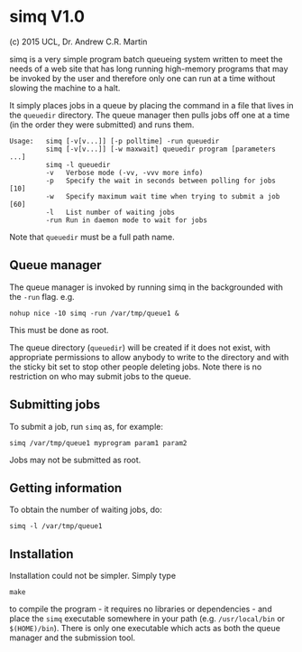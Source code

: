 simq V1.0
=========

(c) 2015 UCL, Dr. Andrew C.R. Martin

simq is a very simple program batch queueing system written to meet
the needs of a web site that has long running high-memory programs
that may be invoked by the user and therefore only one can run at a
time without slowing the machine to a halt.

It simply places jobs in a queue by placing the command in a file that
lives in the `queuedir` directory. The queue manager then pulls jobs
off one at a time (in the order they were submitted) and runs them.


```
Usage:   simq [-v[v...]] [-p polltime] -run queuedir
         simq [-v[v...]] [-w maxwait] queuedir program [parameters ...]
         simq -l queuedir
         -v   Verbose mode (-vv, -vvv more info)
         -p   Specify the wait in seconds between polling for jobs [10]
         -w   Specify maximum wait time when trying to submit a job [60]
         -l   List number of waiting jobs
         -run Run in daemon mode to wait for jobs
```

Note that `queuedir` must be a full path name.

Queue manager
-------------

The queue manager is invoked by running simq in the backgrounded with
the `-run` flag. e.g.

    nohup nice -10 simq -run /var/tmp/queue1 &

This must be done as root.

The queue directory (`queuedir`) will be created if it does not exist,
with appropriate permissions to allow anybody to write to the
directory and with the sticky bit set to stop other people deleting jobs.
Note there is no restriction on who may submit jobs to the queue.

Submitting jobs
---------------

To submit a job, run `simq` as, for example:

    simq /var/tmp/queue1 myprogram param1 param2 

Jobs may not be submitted as root.


Getting information
-------------------

To obtain the number of waiting jobs, do:

    simq -l /var/tmp/queue1

Installation
------------

Installation could not be simpler. Simply type

    make

to compile the program - it requires no libraries or dependencies -
and place the `simq` executable somewhere in your path
(e.g. `/usr/local/bin` or `$(HOME)/bin`). There is only one executable
which acts as both the queue manager and the submission tool.

